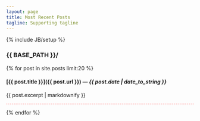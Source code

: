 ```yaml
---
layout: page
title: Most Recent Posts
tagline: Supporting tagline
---
```

{% include JB/setup %}
### {{ BASE_PATH }}/
{% for post in site.posts limit:20 %}
#### [{{ post.title }}]({{ post.url }}) &mdash; *{{ post.date | date_to_string }}*
{{ post.excerpt | markdownify }}
<hr noshade="" style="background-color: white;border: 0px;border-bottom: 1px dashed red;">
{% endfor %}
